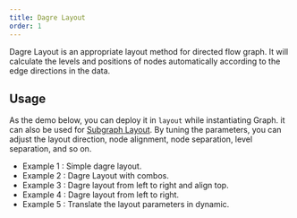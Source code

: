 ```yaml
---
title: Dagre Layout
order: 1
---
```


Dagre Layout is an appropriate layout method for directed flow graph. It will calculate the levels and positions of nodes automatically according to the edge directions in the data.

## Usage

As the demo below, you can deploy it in `layout` while instantiating Graph. it can also be used for [Subgraph Layout](/zh/docs/manual/middle/layout/#%E5%AD%90%E5%9B%BE%E5%B8%83%E5%B1%80). By tuning the parameters, you can adjust the layout direction, node alignment, node separation, level separation, and so on.

- Example 1 : Simple dagre layout.
- Example 2 : Dagre Layout with combos.
- Example 3 : Dagre layout from left to right and align top.
- Example 4 : Dagre layout from left to right.
- Example 5 : Translate the layout parameters in dynamic.
